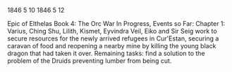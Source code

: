 1846
5
10
1846
5
12

Epic of Elthelas Book 4: The Orc War
In Progress, Events so Far:
Chapter 1: Varius, Ching Shu, Lilith, Kismet, Eyvindra Veil, Eiko and Sir Seig work to secure resources for the newly arrived refugees in Cur'Estan, securing a caravan of food and reopening a nearby mine by killing the young black dragon that had taken it over. Remaining tasks: find a solution to the problem of the Druids preventing lumber from being cut.

